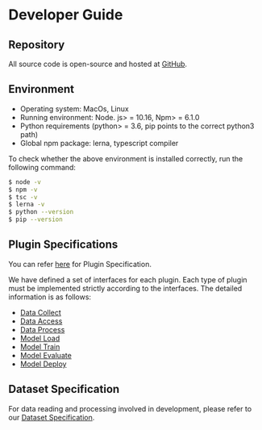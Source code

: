 # Developer Guide

## Repository

All source code is open-source and hosted at [GitHub](https://github.com/alibaba/pipcook).

## Environment

- Operating system: MacOs, Linux
- Running environment: Node. js> = 10.16, Npm> = 6.1.0
- Python requirements (python> = 3.6, pip points to the correct python3 path)
- Global npm package: lerna, typescript compiler

To check whether the above environment is installed correctly, run the following command:

```sh
$ node -v
$ npm -v
$ tsc -v
$ lerna -v
$ python --version
$ pip --version
```

## Plugin Specifications

You can refer [here](../spec/plugin.md) for Plugin Specification.

We have defined a set of interfaces for each plugin. Each type of plugin must be implemented strictly according to the interfaces. The detailed information is as follows:

- [Data Collect](/spec/plugin/0-data-collect.md)
- [Data Access](/spec/plugin/1-data-access.md)
- [Data Process](/spec/plugin/2-data-process.md)
- [Model Load](/spec/plugin/3-model-define.md)
- [Model Train](/spec/plugin/4-model-train.md)
- [Model Evaluate](/spec/plugin/5-model-evaluate.md)
- [Model Deploy](/spec/plugin/6-model-deploy.md)

## Dataset Specification

For data reading and processing involved in development, please refer to our [Dataset Specification](../spec/dataset.md).
